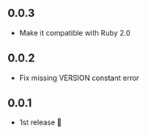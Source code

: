 ## 0.0.3
- Make it compatible with Ruby 2.0

## 0.0.2
- Fix missing VERSION constant error

## 0.0.1
- 1st release :tada:
